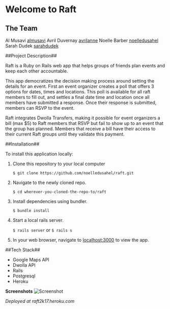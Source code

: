 # Welcome to Raft

## The Team

Al Musavi [almusavi](https://github.com/almusavi)
Avril Duvernay [avrilanne](https://github.com/avrilanne)
Noelle Barber [noelledusahel](https://github.com/noelledusahel)
Sarah Dudek [sarahdudek](https://github.com/sarahdudek)

##Project Description##

Raft is a Ruby on Rails web app that helps groups of friends plan events and keep each other accountable. 

This app democratizes the decision making process around setting the details for an event. First an event organizer creates a poll that offers 3 options for dates, times and locations. This poll is available for all raft members to fill out, and settles a final date time and location once all members have submitted a response. Once their response is submitted, members can RSVP to the event. 

Raft integrates Dwolla Transfers, making it possible for event organizers a bill (max $5) to Raft members that RSVP but fail to show up to an event that the group has planned. Members that receive a bill have their access to their current Raft groups until they validate this payment. 


##Installation##

To install this application locally:

1. Clone this repository to your local computer
    
    `$ git clone https://github.com/noelledusahel/raft.git`

2. Navigate to the newly cloned repo.
    
    `$ cd wherever-you-cloned-the-repo-to/raft`

3. Install dependencies using bundler.
    
    `$ bundle install`

4. Start a local rails server.
    
    `$ rails server` or `$ rails s`

5. In your web browser, navigate to [localhost:3000](localhost:3000) to view the app.

##Tech Stack##
- Google Maps API
- Dwolla API
- Rails 
- Postgresql
- Heroku

**Screenshots**
![Screenshot](screenshot.png)


*Deployed at raft2k17.heroku.com*
